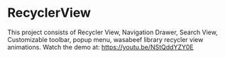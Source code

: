 # RecyclerView
This project consists of Recycler View, Navigation Drawer, Search View, Customizable toolbar, popup menu,
wasabeef library recycler view animations.
Watch the demo at: https://youtu.be/NStQddYZY0E
